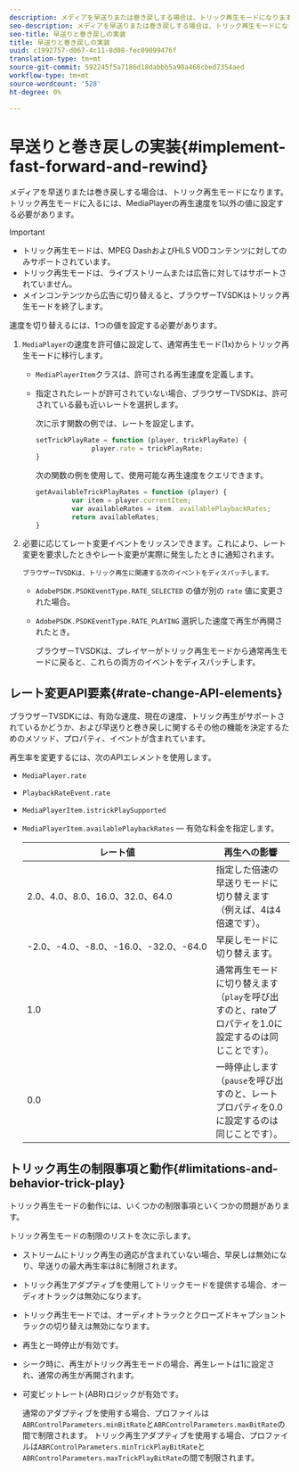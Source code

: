 ```yaml
---
description: メディアを早送りまたは巻き戻しする場合は、トリック再生モードになります。 トリック再生モードに入るには、MediaPlayerの再生速度を1以外の値に設定する必要があります。
seo-description: メディアを早送りまたは巻き戻しする場合は、トリック再生モードになります。 トリック再生モードに入るには、MediaPlayerの再生速度を1以外の値に設定する必要があります。
seo-title: 早送りと巻き戻しの実装
title: 早送りと巻き戻しの実装
uuid: c1992757-d067-4c11-8d08-fec09099476f
translation-type: tm+mt
source-git-commit: 592245f5a7186d18dabbb5a98a468cbed7354aed
workflow-type: tm+mt
source-wordcount: '528'
ht-degree: 0%

---
```



# 早送りと巻き戻しの実装{#implement-fast-forward-and-rewind}

メディアを早送りまたは巻き戻しする場合は、トリック再生モードになります。 トリック再生モードに入るには、MediaPlayerの再生速度を1以外の値に設定する必要があります。

>[!IMPORTANT]
>
>* トリック再生モードは、MPEG DashおよびHLS VODコンテンツに対してのみサポートされています。
>* トリック再生モードは、ライブストリームまたは広告に対してはサポートされていません。
>* メインコンテンツから広告に切り替えると、ブラウザーTVSDKはトリック再生モードを終了します。

>



速度を切り替えるには、1つの値を設定する必要があります。

1. `MediaPlayer`の速度を許可値に設定して、通常再生モード(1x)からトリック再生モードに移行します。

   * `MediaPlayerItem`クラスは、許可される再生速度を定義します。
   * 指定されたレートが許可されていない場合、ブラウザーTVSDKは、許可されている最も近いレートを選択します。

      次に示す関数の例では、レートを設定します。

      ```js
      setTrickPlayRate = function (player, trickPlayRate) { 
                    player.rate = trickPlayRate; 
      }
      ```

      次の関数の例を使用して、使用可能な再生速度をクエリできます。

      ```js
      getAvailableTrickPlayRates = function (player) { 
               var item = player.currentItem; 
               var availableRates = item. availablePlaybackRates; 
               return availableRates; 
      } 
      ```

1. 必要に応じてレート変更イベントをリッスンできます。これにより、レート変更を要求したときやレート変更が実際に発生したときに通知されます。

       ブラウザーTVSDKは、トリック再生に関連する次のイベントをディスパッチします。
   
   * `AdobePSDK.PSDKEventType.RATE_SELECTED` の値が別の `rate` 値に変更された場合。

   * `AdobePSDK.PSDKEventType.RATE_PLAYING` 選択した速度で再生が再開されたとき。

      ブラウザーTVSDKは、プレイヤーがトリック再生モードから通常再生モードに戻ると、これらの両方のイベントをディスパッチします。

## レート変更API要素{#rate-change-API-elements}

ブラウザーTVSDKには、有効な速度、現在の速度、トリック再生がサポートされているかどうか、および早送りと巻き戻しに関するその他の機能を決定するためのメソッド、プロパティ、イベントが含まれています。

再生率を変更するには、次のAPIエレメントを使用します。

* `MediaPlayer.rate`
* `PlaybackRateEvent.rate`
* `MediaPlayerItem.istrickPlaySupported`
* `MediaPlayerItem.availablePlaybackRates`  — 有効な料金を指定します。

   | レート値 | 再生への影響 |
   |---|---|
   | 2.0、4.0、8.0、16.0、32.0、64.0 | 指定した倍速の早送りモードに切り替えます（例えば、4は4倍速です）。 |
   | -2.0、-4.0、-8.0、-16.0、-32.0、-64.0 | 早戻しモードに切り替えます。 |
   | 1.0 | 通常再生モードに切り替えます（`play`を呼び出すのと、rateプロパティを1.0に設定するのは同じことです）。 |
   | 0.0 | 一時停止します（`pause`を呼び出すのと、レートプロパティを0.0に設定するのは同じことです）。 |

## トリック再生の制限事項と動作{#limitations-and-behavior-trick-play}

トリック再生モードの動作には、いくつかの制限事項といくつかの問題があります。

トリック再生モードの制限のリストを次に示します。

* ストリームにトリック再生の適応が含まれていない場合、早戻しは無効になり、早送りの最大再生率は8に制限されます。
* トリック再生アダプティブを使用してトリックモードを提供する場合、オーディオトラックは無効になります。
* トリック再生モードでは、オーディオトラックとクローズドキャプショントラックの切り替えは無効になります。
* 再生と一時停止が有効です。
* シーク時に、再生がトリック再生モードの場合、再生レートは1に設定され、通常の再生が再開されます。
* 可変ビットレート(ABR)ロジックが有効です。

   通常のアダプティブを使用する場合、プロファイルは`ABRControlParameters.minBitRate`と`ABRControlParameters.maxBitRate`の間で制限されます。 トリック再生アダプティブを使用する場合、プロファイルは`ABRControlParameters.minTrickPlayBitRate`と`ABRControlParameters.maxTrickPlayBitRate`の間で制限されます。